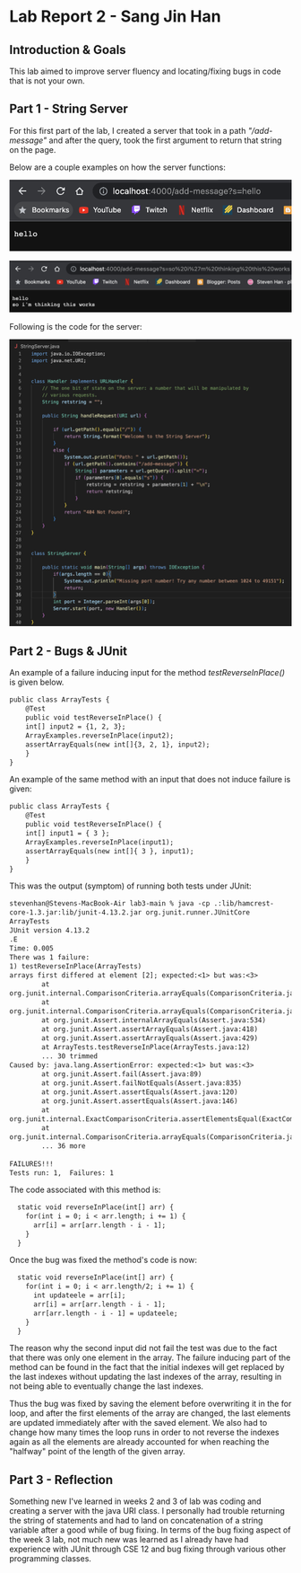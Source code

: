 # Lab Report 2 - Sang Jin Han

## Introduction & Goals

This lab aimed to improve server fluency and locating/fixing bugs in code that is not your own.

## Part 1 - String Server

For this first part of the lab, I created a server that took in a path *"/add-message"* and after the query,
took the first argument to return that string on the page. 

Below are a couple examples on how the server functions: 

![Add message photo 1](lr2-addphoto-1.png)

![Add message photo 2](lr2-addphoto-2.png)

Following is the code for the server:

![StringServer code](lr2-servercode.png)


## Part 2 - Bugs & JUnit

An example of a failure inducing input for the method *testReverseInPlace()* is given below. 

```
public class ArrayTests {
	@Test 
	public void testReverseInPlace() {
    int[] input2 = {1, 2, 3};
    ArrayExamples.reverseInPlace(input2);
    assertArrayEquals(new int[]{3, 2, 1}, input2);
	}
}
```



An example of the same method with an input that does not induce failure is given:

```
public class ArrayTests {
	@Test 
	public void testReverseInPlace() {
    int[] input1 = { 3 };
    ArrayExamples.reverseInPlace(input1);
    assertArrayEquals(new int[]{ 3 }, input1);
	}
}
```

This was the output (symptom) of running both tests under JUnit:

```
stevenhan@Stevens-MacBook-Air lab3-main % java -cp .:lib/hamcrest-core-1.3.jar:lib/junit-4.13.2.jar org.junit.runner.JUnitCore ArrayTests
JUnit version 4.13.2
.E
Time: 0.005
There was 1 failure:
1) testReverseInPlace(ArrayTests)
arrays first differed at element [2]; expected:<1> but was:<3>
        at org.junit.internal.ComparisonCriteria.arrayEquals(ComparisonCriteria.java:78)
        at org.junit.internal.ComparisonCriteria.arrayEquals(ComparisonCriteria.java:28)
        at org.junit.Assert.internalArrayEquals(Assert.java:534)
        at org.junit.Assert.assertArrayEquals(Assert.java:418)
        at org.junit.Assert.assertArrayEquals(Assert.java:429)
        at ArrayTests.testReverseInPlace(ArrayTests.java:12)
        ... 30 trimmed
Caused by: java.lang.AssertionError: expected:<1> but was:<3>
        at org.junit.Assert.fail(Assert.java:89)
        at org.junit.Assert.failNotEquals(Assert.java:835)
        at org.junit.Assert.assertEquals(Assert.java:120)
        at org.junit.Assert.assertEquals(Assert.java:146)
        at org.junit.internal.ExactComparisonCriteria.assertElementsEqual(ExactComparisonCriteria.java:8)
        at org.junit.internal.ComparisonCriteria.arrayEquals(ComparisonCriteria.java:76)
        ... 36 more

FAILURES!!!
Tests run: 1,  Failures: 1
```

The code associated with this method is:

```
  static void reverseInPlace(int[] arr) {
    for(int i = 0; i < arr.length; i += 1) {
      arr[i] = arr[arr.length - i - 1];
    }
  }
```

Once the bug was fixed the method's code is now:

```
  static void reverseInPlace(int[] arr) {
    for(int i = 0; i < arr.length/2; i += 1) {
      int updateele = arr[i];
      arr[i] = arr[arr.length - i - 1];
      arr[arr.length - i - 1] = updateele;
    }
  }
```

The reason why the second input did not fail the test was due to the fact that there was only one element in the array. 
The failure inducing part of the method can be found in the fact that the initial indexes will get replaced by the last
indexes without updating the last indexes of the array, resulting in not being able to eventually change the last indexes.

Thus the bug was fixed by saving the element before overwriting it in the for loop, and after the first elements of the array are changed, 
the last elements are updated immediately after with the saved element. 
We also had to change how many times the loop runs in order to not reverse the indexes again as all the elements are already accounted for
when reaching the "halfway" point of the length of the given array.

## Part 3 - Reflection

Something new I've learned in weeks 2 and 3 of lab was coding and creating a server with the java URI class. I personally had trouble
returning the string of statements and had to land on concatenation of a string variable after a good while of bug fixing. 
In terms of the bug fixing aspect of the week 3 lab, not much new was learned as I already have had experience with JUnit through CSE 12 
and bug fixing through various other programming classes. 
